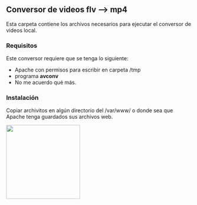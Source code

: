 Conversor de videos flv --> mp4
------------------------
Esta carpeta contiene los archivos necesarios para ejecutar el conversor de videos local. 
### Requisitos
Este conversor requiere que se tenga lo siguiente:
* Apache con permisos para escribir en carpeta /tmp
* programa **avconv**
* No me acuerdo qué más.

### Instalación
Copiar archivitos en algún directorio del /var/www/ o donde sea que Apache tenga guardados sus archivos web. 

<img src="http://savingsalarm.com/wp-content/uploads/2014/05/hostgator-discount.png" style="width:200px">
